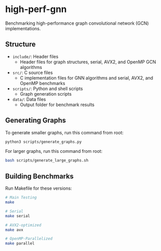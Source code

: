 # high-perf-gnn

Benchmarking high-performance graph convolutional network (GCN) implementations.

## Structure

- `include/`: Header files
  - Header files for graph structures, serial, AVX2, and OpenMP GCN algorithms
- `src/`: C source files
  - C implementation files for GNN algorithms and serial, AVX2, and OpenMP benchmarks
- `scripts/`: Python and shell scripts
  - Graph generation scripts
- `data/`: Data files
  - Output folder for benchmark results

  
## Generating Graphs

To generate smaller graphs, run this command from root:

```bash
python3 scripts/generate_graphs.py
```
For larger graphs, run this command from root:

```bash
bash scripts/generate_large_graphs.sh
```

## Building Benchmarks

Run Makefile for these versions:

```bash
# Main Testing
make

# Serial
make serial

# AVX2-optimized
make avx

# OpenMP-Parallelized
make parallel
```